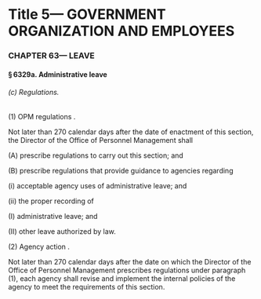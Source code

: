 
# Title 5— GOVERNMENT ORGANIZATION AND EMPLOYEES
### CHAPTER 63— LEAVE
#### § 6329a. Administrative leave
###### (c) Regulations.

(1) OPM regulations .

Not later than 270 calendar days after the date of enactment of this section, the Director of the Office of Personnel Management shall

(A) prescribe regulations to carry out this section; and

(B) prescribe regulations that provide guidance to agencies regarding

(i) acceptable agency uses of administrative leave; and

(ii) the proper recording of

(I) administrative leave; and

(II) other leave authorized by law.

(2) Agency action .

Not later than 270 calendar days after the date on which the Director of the Office of Personnel Management prescribes regulations under paragraph (1), each agency shall revise and implement the internal policies of the agency to meet the requirements of this section.
